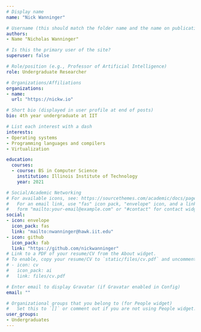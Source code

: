 ```yaml
---
# Display name
name: "Nick Wanninger"

# Username (this should match the folder name and the name on publications)
authors:
- Name "Nicholas Wanninger"

# Is this the primary user of the site?
superuser: false

# Role/position (e.g., Professor of Artificial Intelligence)
role: Undergraduate Researcher

# Organizations/Affiliations
organizations:
- name: 
  url: "https://nickw.io"

# Short bio (displayed in user profile at end of posts)
bio: 4th year undergraduate at IIT

# List each interest with a dash
interests:
- Operating systems
- Programming languages and compilers
- Virtualization

education:
  courses:
  - course: BS in Computer Science
    institution: Illinois Institute of Technology
    year: 2021

# Social/Academic Networking
# For available icons, see: https://sourcethemes.com/academic/docs/page-builder/#icons
#   For an email link, use "fas" icon pack, "envelope" icon, and a link in the
#   form "mailto:your-email@example.com" or "#contact" for contact widget.
social:
- icon: envelope
  icon_pack: fas
  link: "mailto:nwanninger@hawk.iit.edu"
- icon: github
  icon_pack: fab
  link: "https://github.com/nickwanninger"
# Link to a PDF of your resume/CV from the About widget.
# To enable, copy your resume/CV to `static/files/cv.pdf` and uncomment the lines below.
# - icon: cv
#   icon_pack: ai
#   link: files/cv.pdf

# Enter email to display Gravatar (if Gravatar enabled in Config)
email: ""

# Organizational groups that you belong to (for People widget)
#   Set this to `[]` or comment out if you are not using People widget.
user_groups:
- Undergraduates
---
```

